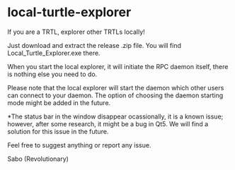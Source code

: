 # local-turtle-explorer

If you are a TRTL, explorer other TRTLs locally!

Just download and extract the release .zip file. You will find Local_Turtle_Explorer.exe there.

When you start the local explorer, it will initiate the RPC daemon itself, there is nothing else you need to do.

Please note that the local explorer will start the daemon which other users can connect to your daemon. 
The option of choosing the daemon starting mode might be added in the future.

*The status bar in the window disappear ocassionally, it is a known issue; however, after some research, it might be a bug in Qt5.
We will find a solution for this issue in the future.

Feel free to suggest anything or report any issue.

Sabo (Revolutionary)
